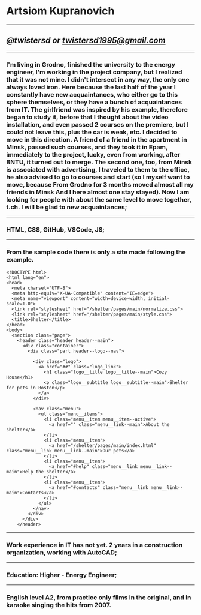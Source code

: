 # **Artsiom Kupranovich**
-----
## *@twistersd or twistersd1995@gmail.com*
-----
### I'm living in Grodno, finished the university to the energy engineer, I'm working in the project company, but I realized that it was not mine. I didn't intersect in any way, the only one always loved iron. Here because the last half of the year I constantly have new acquaintances, who either go to this sphere themselves, or they have a bunch of acquaintances from IT. The girlfriend was inspired by his example, therefore began to study it, before that I thought about the video installation, and even passed 2 courses on the premiere, but I could not leave this, plus the car is weak, etc. I decided to move in this direction. A friend of a friend in the apartment in Minsk, passed such courses, and they took it in Epam, immediately to the project, lucky, even from working, after BNTU, it turned out to merge. The second one, too, from Minsk is associated with advertising, I traveled to them to the office, he also advised to go to courses and start (so I myself want to move, because From Grodno for 3 months moved almost all my friends in Minsk And I here  almost one stay stayed). Now I am looking for people with about the same level to move together, t.ch. I will be glad to new acquaintances;
-----
### **HTML, CSS, GitHub, VSCode, JS;**
-----
### From the sample code there is only a site made following the example.  

```
<!DOCTYPE html>
<html lang="en">
<head>
  <meta charset="UTF-8">
  <meta http-equiv="X-UA-Compatible" content="IE=edge">
  <meta name="viewport" content="width=device-width, initial-scale=1.0">
  <link rel="stylesheet" href="/shelter/pages/main/normalize.css">
  <link rel="stylesheet" href="/shelter/pages/main/style.css">
  <title>Shelter</title>
</head>
<body>
  <section class="page">
    <header class="header header--main">
      <div class="container">
        <div class="part header--logo--nav">

          <div class="logo">
            <a href="##" class="logo_link">
              <h1 class="logo__title logo__title--main">Cozy House</h1>
              <p class="logo__subtitle logo__subtitle--main">Shelter for pets in Boston</p>
            </a>
          </div>

          <nav class="menu">
            <ul class="menu__items">
              <li class="menu__item menu__item--active">
                <a href="" class="menu__link--main">About the shelter</a>
              </li>
              <li class="menu__item">
                <a href="/shelter/pages/main/index.html" class="menu__link menu__link--main">Our pets</a>
              </li>
              <li class="menu__item">
                <a href="#help" class="menu__link menu__link--main">Help the shelter</a>
              </li>
              <li class="menu__item">
                <a href="#contacts" class="menu__link menu__link--main">Contacts</a>
              </li>
            </ul>
          </nav>
        </div>
      </div>
    </header>
```
-----
### Work experience in IT has not yet. 2 years in a construction organization, working with AutoCAD;
-----
### Education: Higher - Energy Engineer;
------
### English level A2, from practice only films in the original, and in karaoke singing the hits from 2007.

